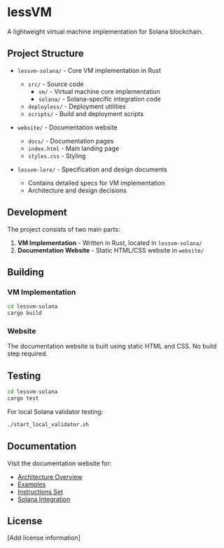 # lessVM

A lightweight virtual machine implementation for Solana blockchain.

## Project Structure

- `lessvm-solana/` - Core VM implementation in Rust
  - `src/` - Source code
    - `vm/` - Virtual machine core implementation
    - `solana/` - Solana-specific integration code
  - `deployless/` - Deployment utilities
  - `scripts/` - Build and deployment scripts

- `website/` - Documentation website
  - `docs/` - Documentation pages
  - `index.html` - Main landing page
  - `styles.css` - Styling

- `lessvm-lore/` - Specification and design documents
  - Contains detailed specs for VM implementation
  - Architecture and design decisions

## Development

The project consists of two main parts:

1. **VM Implementation** - Written in Rust, located in `lessvm-solana/`
2. **Documentation Website** - Static HTML/CSS website in `website/`

## Building

### VM Implementation
```bash
cd lessvm-solana
cargo build
```

### Website
The documentation website is built using static HTML and CSS. No build step required.

## Testing

```bash
cd lessvm-solana
cargo test
```

For local Solana validator testing:
```bash
./start_local_validator.sh
```

## Documentation

Visit the documentation website for:
- [Architecture Overview](website/docs/architecture.html)
- [Examples](website/docs/examples.html)
- [Instructions Set](website/docs/instructions.html)
- [Solana Integration](website/docs/solana.html)

## License

[Add license information]